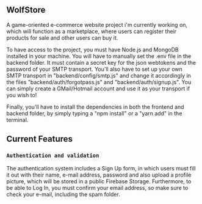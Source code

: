 ## WolfStore

A game-oriented e-commerce website project i'm currently working on, which will function as a marketplace, where users can register their products for sale and other users can buy it. 

To have access to the project, you must have Node.js and MongoDB installed in your machine. You will have to manually set the .env file in the backend folder. It must contain a secret key for the json webtokens and the password of your SMTP transport. You'll also have to set up your own SMTP transport in "backend/config/smtp.js" and change it accordingly in the files "backend/auth/forgotpass.js" and "backend/auth/signup.js". You can simply create a GMail/Hotmail account and use it as your transport if you wish to! 

Finally, you'll have to install the dependencies in both the frontend and backend folder, by simply typing a "npm install" or a "yarn add" in the terminal. 

## Current Features 

### `Authentication and validation`

The authentication system includes a Sign Up form, in which users must fill it out with their name, e-mail address, password and also upload a profile picture, which will be stored in a public Firebase Storage. Furthermore, to be able to Log In, you must confirm your email address, so make sure to check your e-mail, including the spam folder.



